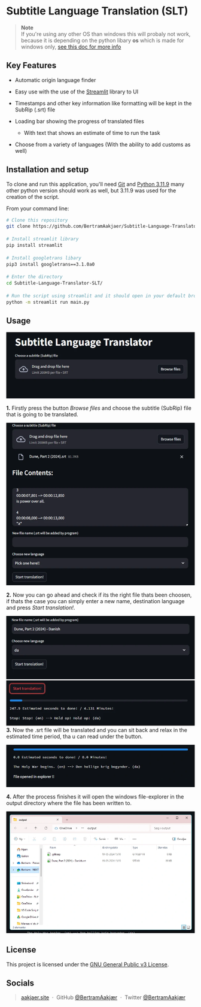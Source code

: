 #  **Subtitle Language Translation (SLT)**

>  **Note**  
>  If you're using any other OS than windows this will probaly not work, because it is depending on the python libary **os** which is made for windows only, [see this doc for more info](https://docs.python.org/3/library/os.html)

##  **Key Features**

*  Automatic origin language finder

*  Easy use with the use of the [Streamlit](https://streamlit.io/) library to UI
  
*  Timestamps and other key information like formatting will be kept in the SubRip (.srt) file

*  Loading bar showing the progress of translated files
   *  With text that shows an estimate of time to run the task
  
*  Choose from a variety of languages (With the ability to add customs as well)


  
  

##  **Installation and setup**

  

To clone and run this application, you'll need [Git](https://git-scm.com) and [Python 3.11.9](https://www.python.org/downloads/?ref=gfxhacks.com) many other python version should work as well, but 3.11.9 was used for the creation of the script.

  

From your command line:

```bash
# Clone this repository
git clone https://github.com/BertramAakjaer/Subtitle-Language-Translator-SLT.git

# Install streamlit library
pip install streamlit

# Install googletrans libary
pip3 install googletrans==3.1.0a0

# Enter the directory
cd Subtitle-Language-Translator-SLT/

# Run the script using streamlit and it should open in your default browser
python -m streamlit run main.py
```

##  **Usage**

![Image](docs/screenshots/start.webp)

**1.** Firstly press the button *Browse files* and choose the subtitle (SubRip) file that is going to be translated.

![Image](docs/screenshots/uploaded_file.webp)

**2.** Now you can go ahead and check if its the right file thats been choosen, if thats the case you can simply enter a new name, destination language and press *Start translation!*.

![Image](docs/screenshots/new_properties.webp)
![Image](docs/screenshots/calculating_time.webp)
**3.** Now the .srt file will be translated and you can sit back and relax in the estimated time period, tha u can read under the button.

![Image](docs/screenshots/Done.webp)

**4.** After the process finishes it will open the windows file-explorer in the output directory where the file has been written to.

![Image](docs/screenshots/file_explorer.webp)

##  **License**
This project is licensed under the [GNU General Public v3 License](LICENSE).

  
  

##  **Socials**
>  [aakjaer.site](https://www.aakjaer.site) &nbsp;&middot;&nbsp;
>  GitHub [@BertramAakjær](https://github.com/BertramAakjaer) &nbsp;&middot;&nbsp;
>  Twitter [@BertramAakjær](https://twitter.com/BertramAakjaer)
